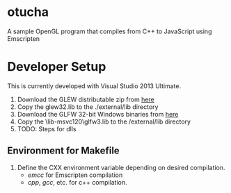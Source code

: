 # otucha
A sample OpenGL program that compiles from C++ to JavaScript using Emscripten


# Developer Setup
This is currently developed with Visual Studio 2013 Ultimate.

1. Download the GLEW distributable zip from [here](http://glew.sourceforge.net/)
2. Copy the glew32.lib to the ./external/lib directory
3. Download the GLFW 32-bit Windows binaries from [here](http://www.glfw.org/download.html)
4. Copy the \lib-msvc120\glfw3.lib to the /external/lib directory
5. TODO: Steps for dlls

## Environment for Makefile

1. Define the CXX environment variable depending on desired compilation.
   - _emcc_ for Emscripten compilation
   - _cpp_, _gcc_, etc. for c++ compilation.
